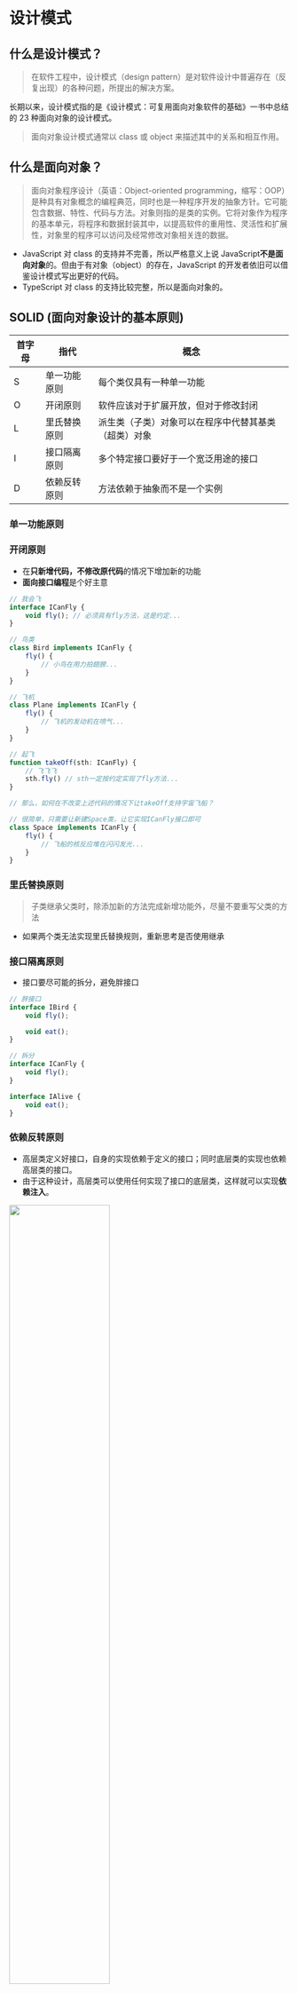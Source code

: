 # 设计模式

## 什么是设计模式？

> 在软件工程中，设计模式（design pattern）是对软件设计中普遍存在（反复出现）的各种问题，所提出的解决方案。

长期以来，设计模式指的是《设计模式：可复用面向对象软件的基础》一书中总结的 23 种面向对象的设计模式。

> 面向对象设计模式通常以 class 或 object 来描述其中的关系和相互作用。

## 什么是面向对象？

> 面向对象程序设计（英语：Object-oriented programming，缩写：OOP）是种具有对象概念的编程典范，同时也是一种程序开发的抽象方针。它可能包含数据、特性、代码与方法。对象则指的是类的实例。它将对象作为程序的基本单元，将程序和数据封装其中，以提高软件的重用性、灵活性和扩展性，对象里的程序可以访问及经常修改对象相关连的数据。

- JavaScript 对 class 的支持并不完善，所以严格意义上说 JavaScript**不是面向对象**的。但由于有对象（object）的存在，JavaScript 的开发者依旧可以借鉴设计模式写出更好的代码。
- TypeScript 对 class 的支持比较完整，所以是面向对象的。

## SOLID (面向对象设计的基本原则)

| 首字母 | 指代         | 概念                                                 |
| ------ | ------------ | ---------------------------------------------------- |
| S      | 单一功能原则 | 每个类仅具有一种单一功能                             |
| O      | 开闭原则     | 软件应该对于扩展开放，但对于修改封闭                 |
| L      | 里氏替换原则 | 派生类（子类）对象可以在程序中代替其基类（超类）对象 |
| I      | 接口隔离原则 | 多个特定接口要好于一个宽泛用途的接口                 |
| D      | 依赖反转原则 | 方法依赖于抽象而不是一个实例                         |

### 单一功能原则

### 开闭原则

- 在**只新增代码，不修改原代码**的情况下增加新的功能
- **面向接口编程**是个好主意

``` TypeScript
// 我会飞
interface ICanFly {
    void fly(); // 必须具有fly方法，这是约定...
}

// 鸟类
class Bird implements ICanFly {
    fly() {
        // 小鸟在用力拍翅膀...
    }
}

// 飞机
class Plane implements ICanFly {
    fly() {
        // 飞机的发动机在喷气...
    }
}

// 起飞
function takeOff(sth: ICanFly) {
    // 飞飞飞
    sth.fly() // sth一定按约定实现了fly方法...
}

// 那么，如何在不改变上述代码的情况下让takeOff支持宇宙飞船？

// 很简单，只需要让新建Space类，让它实现ICanFly接口即可
class Space implements ICanFly {
    fly() {
        // 飞船的核反应堆在闪闪发光...
    }
}
```

### 里氏替换原则

> 子类继承父类时，除添加新的方法完成新增功能外，尽量不要重写父类的方法

- 如果两个类无法实现里氏替换规则，重新思考是否使用继承

### 接口隔离原则

- 接口要尽可能的拆分，避免胖接口

```TypeScript
// 胖接口
interface IBird {
    void fly();

    void eat();
}

// 拆分
interface ICanFly {
    void fly();
}

interface IAlive {
    void eat();
}
```

### 依赖反转原则

- 高层类定义好接口，自身的实现依赖于定义的接口；同时底层类的实现也依赖高层类的接口。
- 由于这种设计，高层类可以使用任何实现了接口的底层类，这样就可以实现**依赖注入**。

<img src="../../images/designPatterns/Dependency_inversion.png" width="60%">

### 依赖注入 <a href="/detail/designPatterns%2Fioc" target="_blank" >示例代码</a>

> 依赖注入形式下，调用方不再直接使用**依赖**，取而代之是**注入** 。**注入**是指将**依赖**传递给调用方的过程。在**注入**之后，调用方才会调用该**依赖**。

- 依赖注入带来的额外好处是**将类实例化的过程解耦**
  
## 23 种设计模式

<img src="../../images/designPatterns/23.svg" width="60%">

## 创建型模式

> 创建型模式提供了创建对象的机制， 能够提升已有代码的灵活性和可复用性。

> 创建型设计模式主要解决“对象的创建”问题。

在创建复杂对象时，使用创建型模式可以避免创建对象和对象的消费过程耦合，同时提高代码复用率。

### Vue中的创建型模式

在使用templat方式声明组件时，通过标签引用子组件，相当于直接组合具体类，这种写法缺少动态能力，我们可以使用动态组件技术修改部分子组件的运行时实例，但却无法修改子组件的布局方式。所以要想更好的利用创建型模式，需要使用渲染函数render或者JSX语法。

``` javascript
render: function (createElement) {
  return createElement(MyComponent, {
    props: {
      someProp: 'foobar'
    }
  })
}
```

### 工厂方法 <a href="/detail/designPatterns%2Ffactory" target="_blank" >示例代码</a>

#### 定义和描述

> 工厂对象通常包含一个或多个方法，用来创建这个工厂所能创建的各种类型的对象。这些方法可能接收参数，用来指定对象创建的方式，最后返回创建的对象。

- 对象的使用者把对象的创建过程委托给**工厂**，在编程时只依赖工厂接口，至于最终如何实例化对象，取决于使用的具体工厂和构建时传参。

#### 真实世界类比

小明去商店买饮料，小明可以买到可乐，雪碧等等许多饮料。小明想：小卖部真方便呀，我不用跑到可乐工厂去买可乐，也不用跑到雪碧工厂买雪碧。这里的小卖部既可以**提供**可乐也可以**提供**雪碧，作为**消费者**的小明只需要**依赖**小卖部这个饮料**供应商**就好了。这个例子中，小卖部就是可乐工厂和雪碧工厂的抽象，饮料就是可乐和雪碧的抽象。

#### 类图

<img src="../../images/designPatterns/FactoryMethod.svg" width="60%">

#### 应用场景

- 当我们用不同的参数生成不同的对象，我们就是在使用**简单工厂**
- 考虑较复杂的一个场景，我们希望统一整个项目的对话框。对话框目前有两种：信息对话框和表单对话框。信息对话框只要展示提示信息，表单对话框展示表单组件。这时可以考虑工厂方法。

``` TypeScript
interface VueComponent {}

enum MessageDialogType {
  Warning,
  Error,
  Success,
}

interface IFormData {
  [prop: string]: string | number;
}

interface IDialogCreateOptions {
  title: string;
}

interface IFormDialogCreateOptions extends IDialogCreateOptions {
  formComponent: VueComponent;
  formData: IFormData;
}

interface IMessageDialogCreateOptions extends IDialogCreateOptions {
  message: string;
  type: MessageDialogType;
}

interface IDialogFactory {
  createDialog(options: IDialogCreateOptions);
}

class FormDialogFactory implements IDialogFactory {
  createElement: Function;
  constructor(createElement: Function) {
    this.createElement = createElement;
  }

  createDialog(options: IFormDialogCreateOptions) {
    return this.createElement("div", {
      props: {
        formData: options.formData,
      },
    });
  }
}

class MessageDialogFactory implements IDialogFactory {
  createElement: Function;
  constructor(createElement: Function) {
    this.createElement = createElement;
  }

  createDialog(options: IMessageDialogCreateOptions) {
    return this.createElement("div", {
      props: {
        message: options.message,
      },
    });
  }
}

// 父组件如何使用Dialog工厂
function render(createElement) {
  // 创建提示对话框
  const messageDialogFactory = new MessageDialogFactory(createElement);
  messageDialogFactory.createDialog({
    title: "温馨提示",
    type: MessageDialogType.Warning,
    message: "您没有权限！",
  });

  // 创建表单对话框
  const formComponent: VueComponent = {}; // 表单组件
  const formDialogFactory = new FormDialogFactory(createElement);
  formDialogFactory.createDialog({
    title: "编辑用户信息",
    formComponent,
    formData: {
      username: "",
      age: 18,
    },
  });
}
```

### 抽象工厂 <a href="/detail/designPatterns%2FabstractFactory" target="_blank" >示例代码</a>

#### 定义和描述

> “工厂”是创建产品（对象）的地方，其目的是将产品的创建与产品的使用分离。抽象工厂模式的目的，是将若干抽象产品的接口与不同主题产品的具体实现分离开。这样就能在增加新的具体工厂的时候，不用修改引用抽象工厂的客户端代码。

#### 真实世界类比

小明在考驾照时学会了方向盘，刹车，转向灯的使用方式。拿到驾照后小明要买车了，他去车厂试驾，发现所有品牌的车都有方向盘，刹车和转向灯，而且**功能**都是一样的，只是装饰**风格**不同。因为车管所**规定**，任何车厂生产的汽车都必须具有方向盘，刹车，转向灯。这里车管所就是**抽象工厂**，它规定了车具有哪些功能，各个汽车厂商就是**具体工厂**，负责实际的生产。所以对小明来说，任何车都是一样的开。

#### 类图

<img src="../../images/designPatterns/Abstract_factory.png" width="60%">

### 建造模式 <a href="/detail/designPatterns%2Fbuilder" target="_blank" >示例代码</a>

#### 定义和描述

> 建造模式可以将复杂对象的建造过程抽象出来（抽象类），使这个抽象过程的不同实现方法可以构造出不同表现（属性）的对象。

#### 真实世界类比

小明打算DIY一台电脑但是钱不够，于是他先买了主板，然后从**几套配置**中选了一套攒配件慢装。小明发现cpu，内存条，显卡可以用任何顺序安装，于是每个月买一个配件，买一个就装到主板上。几个月后攒齐配件，一次点亮。几年后电脑的配置慢慢提高了，小明想提升下散热能力，发现只要**加装**水冷系统就好。这个例子中电脑主板就是**建造者**，提供配件接入能力，小明作为**主管**拥有**多套建造方案**，也决定着每套方案中配件的**接入顺序**。

#### 类图

<img src="../../images/designPatterns/Builder.png" width="60%">

### 抽象工厂和建造模式的比较

- 两者的代码结构类似，Factory和Builder极为类似。
- 建造模式更加关心构建过程，多了Director角色，令其提供了多种构造方法。
- 具体到前端应用场景，如果需要创建多套不同风格的组件，使用抽象工厂，如果要创建一个极其复杂的业务组件，使用建造模式。

### 原型模式 <a href="/detail/designPatterns%2Fprototype" target="_blank" >示例代码</a>

> 特点在于通过“复制”一个已经存在的实例来返回新的实例,而不是新建实例。被复制的实例就是我们所称的“原型”，这个原型是可定制的。

- 原型模式已经深深根植于JavaScript语言之中，前端日常开发无时无刻不在使用原型模式，几乎所有对象都是从Object对象复制而来。

<img src="../../images/designPatterns/Prototype.svg" width="60%">

### 单例模式 <a href="/detail/designPatterns%2Fsingleton" target="_blank" >示例代码</a>

> 在应用这个模式时，单例对象的类必须保证只有一个实例存在。

#### 能否直接使用全局变量保存单例？

- 当然可以，不过全局变量存在很多问题，它很容易造成命名空间污染
- 使用闭包防止变量泄漏
- 使用命名空间防止冲突

#### 应用场景

- 全局性的dom只保留一个实例，比如全局dialog

``` javascript
var myApp = {} // 使用命名空间

myApp.createLoginLayer = (function () {
  var div;
  return function () {
    if (!div) {
      div = document.createElement("div");
      div.innerHTML = "我是登录浮窗";
      div.style.display = "none";
      document.body.appendChild(div);
    }
    return div;
  };
})();
```

- 如果某些接口只被调用一次（比如用户信息、菜单、配置项），可以结合Promise封装一些惰性且带缓存的接口
  
``` TypeScript
namespace DisposableApis {
  let permissions: [] | null = null;
  export async function getPermissions() {
    if (!permissions) {
      const res = await fetch('https://***.com/user', {
        credentials: "include",
      })
      permissions = await res.json();
      return permissions
    } else {
      return Promise.resolve(permissions);
    }
  };
}

function getUserInfo() {
  DisposableApis.getPermissions().then(
    userInfo => {
      console.log('userInfo', userInfo)
    }
  )
}

getUserInfo()

setTimeout(
  getUserInfo, 1000
)
setTimeout(
  getUserInfo, 2000
)
setTimeout(
  getUserInfo, 3000
)
```

## 结构型模式

> 结构型模式介绍如何将对象和类组装成较大的结构， 并同时保持结构的灵活和高效。

> 结构型模式主要总结了一些类或对象组合在一起的经典结构，这些经典的结构可以解决特定应用场景的问题。

### 适配器模式 <a href="/detail/designPatterns%2Fadapter" target="_blank" >示例代码</a>

> 有时候也称包装样式或者包装。将一个类的接口转接成用户所期待的。一个适配使得因接口不兼容而不能在一起工作的类能在一起工作，做法是将类自己的接口包裹在一个已存在的类中。

<img src="../../images/designPatterns/ObjectAdapter.png" width="60%">

- 开发过程中我们经常使用适配器模式，只不过没有把它分离成单独的adapter。

``` javascript
// 计算总年龄
function getTotalAge(persons) {
  let age = 0;
  persons.forEach((person) => {
    age += person.age;
  });
  return age;
}

const persons = [
  {
    name: "小明",
    age: 18,
  },
  {
    name: "小李",
    age: 19,
  },
];

// 旧调用方式
const age1 = getTotalAge(persons);
console.log("age1", age1);

// 能否兼容新的数据结构？
const buildings = [
  {
    name: "教学楼",
    year: "12",
  },
  {
    name: "食堂",
    year: "8",
  },
];

// 常规写法
const age2 = getTotalAge(
  buildings.map((item) => {
    return {
      age: Number(item.year),
    };
  })
);
console.log("age2", age2);

// 优化：分离出adapter
function adapter(building) {
  return {
    age: Number(building.year),
  };
}
const age3 = getTotalAge(buildings.map(adapter));
console.log("age3", age3);
```

### 桥接模式 <a href="/detail/designPatterns%2Fbridge" target="_blank" >示例代码</a>

> 桥接模式是软件设计模式中最复杂的模式之一，它把事物对象和其具体行为、具体特征分离开来，使它们可以各自独立的变化。
> 桥接模式就是为了避免直接继承带来的子类爆炸。

- 由于JavaScript中不存在类型，当然也不需要桥接模式。

<img src="../../images/designPatterns/Bridge.svg" width="60%">

### 组合模式 <a href="/detail/designPatterns%2Fcomposite" target="_blank" >示例代码</a>

> The intent of a composite is to "compose" objects into tree structures to represent part-whole hierarchies.
> 组合模式通过把对象“组装”在树状结构之中来表示部分-整体结构

- 让组合对象和单个对象看起来一样（使用同样的接口调用）

<img src="../../images/designPatterns/Composite.svg" width="60%">

#### 应用场景

存在部分-整体结构的地方都可能用到组合模式：

- 前端组件化就是应用了组合模式思想，父组件包含子组件，父组件渲染时会在内部渲染所有子组件。
- 表单校验功能，客户端只需执行表单的校验方法，该方法内部遍历校验所有表单项。
- 设计一个无层数限制，折叠展示的树状组件，父组件的toggle方法只需调用子组件的toggle，最终在叶子节点实现真正的toggle逻辑。

### 装饰模式 <a href="/detail/designPatterns%2Fdecorator" target="_blank" >示例代码</a>

> 装饰模式，一种动态地往一个类别中添加新的行为的设计模式

- JavaScript装饰器提案正处于草案阶段

<img src="../../images/designPatterns/Decorator.svg" width="60%">

### 外观模式 <a href="/detail/designPatterns%2Ffacade" target="_blank" >示例代码</a>

> 外观模为为子系统中的一组界面提供一个统一的高层界面，使得子系统更容易使用。

#### 真实世界类比

小明决定使用中通快递来邮寄一本书，整个邮寄过程需要快递公司各个子系统的协作才能完成，小明不可能和所有子系统交互，他只需要在官网下单就好了。中通官网就是整个快递公司的**外观**。

- 外观模式

<img src="../../images/designPatterns/Facade.svg" width="60%">

### 享元模式 <a href="/detail/designPatterns%2Fflyweight" target="_blank" >示例代码</a>

> 通常物件中的部分状态(state)能够共享。常见做法是把它们放在数据结构外部，当需要使用时再将它们传递给享元。

#### vuex是否应用了享元模式？

### 代理模式 <a href="/detail/designPatterns%2Fproxy" target="_blank" >示例代码</a>

> a proxy is a wrapper or agent object that is being called by the client to access the real serving object behind the scenes. Use of the proxy can simply be forwarding to the real object, or can provide additional logic.

<img src="../../images/designPatterns/Proxy.svg" width="60%">

## 行为型模式

> 行为模式负责对象间的高效沟通和职责委派。

> 行为型设计模式主要解决的就是“类或对象之间的交互”问题。

### 责任链模式 <a href="/detail/designPatterns%2FchainOfResponsibility" target="_blank" >示例代码</a>

> 责任链包含了一些命令对象和一系列的处理对象。每一个处理对象决定它能处理哪些命令对象，它也知道如何将它不能处理的命令对象传递给该链中的下一个处理对象。该模式还描述了往该处理链的末尾添加新的处理对象的方法。

<img src="../../images/designPatterns/Chain_of_Responsibility.jpg" width="60%">

### 命令模式 <a href="/detail/designPatterns%2Fcommand" target="_blank" >示例代码</a>

> the command pattern is a behavioral design pattern in which an object is used to encapsulate all information needed to perform an action or trigger an event at a later time.

### 解释器模式

> 指定如何对某种语言中的表达式求值

### 迭代器模式 <a href="/detail/designPatterns%2Fiterator" target="_blank" >示例代码</a>

> 可以让用户透过特定的接口轮流访问容器中的每一个元素而不用了解底层的实现

- javascript迭代器与生成器

### 中介者模式 <a href="/detail/designPatterns%2Fmediator" target="_blank" >示例代码</a>

> 中介者模式定义了一个中介者对象，该对象封装了系统中对象间的交互方式。 由于它可以在运行时改变程序的行为

### 备忘录模式 <a href="/detail/designPatterns%2Fmemento" target="_blank" >示例代码</a>

> The memento pattern is a software design pattern that provides the ability to restore an object to its previous state.

- 备忘录模式是一种用空间换时间的常用手段

### 观察者模式 <a href="/detail/designPatterns%2Fobserver" target="_blank" >示例代码</a>

> 在此种模式中，一个目标对象管理所有相依于它的观察者对象，并且在它本身的状态改变时主动发出通知。这通常透过呼叫各观察者所提供的方法来实现。

<img src="../../images/designPatterns/Observer.png" width="60%">

- 发布订阅模式通过新增事件中心，避免了目标和观察者互相耦合

### 状态机模式 <a href="/detail/designPatterns%2Fstate" target="_blank" >示例代码</a>

> The state pattern is a behavioral software design pattern that allows an object to alter its behavior when its internal state changes.

- 把状态封装在调用对象之中，通过修改对象状态改变方法的行为

### 策略模式 <a href="/detail/designPatterns%2Fstrategy" target="_blank" >示例代码</a>

> the strategy pattern (also known as the policy pattern) is a behavioral software design pattern that enables selecting an algorithm at runtime.

### 模板方法 <a href="/detail/designPatterns%2Ftemplate" target="_blank" >示例代码</a>

> 模板方法是一个定义在父类别的方法，在模板方法中会呼叫多个定义在父类别的其他方法，而这些方法有可能只是抽象方法并没有实作，模板方法仅决定这些抽象方法的执行顺序，这些抽象方法的实作由子类别负责，并且子类别不允许覆写模板方法。

### 访问者模式 <a href="/detail/designPatterns%2Fvisitor" target="_blank" >示例代码</a>

> 首先我们拥有一个由许多对象构成的对象结构，这些对象的类都拥有一个accept方法用来接受访问者对象；访问者是一个接口，它拥有一个visit方法，这个方法对访问到的对象结构中不同类型的元素作出不同的反应；在对象结构的一次访问过程中，我们遍历整个对象结构，对每一个元素都实施accept方法，在每一个元素的accept方法中回调访问者的visit方法，从而使访问者得以处理对象结构的每一个元素。

- 访问者不需要知道被访问者的结构，由被访问者决定遍历子组件的方式

## 动态语言的设计模式

> 23 种设计模式中的 16 种已经内置在语言之中，或者不复存在

- 动态语言无需想方设法绕开 class 的限制

## 参考资料

本文或多或少引用了以下资料的代码和描述，感兴趣的读者可自行阅读

1. [维基百科](https://zh.wikipedia.org/wiki/%E8%AE%BE%E8%AE%A1%E6%A8%A1%E5%BC%8F%EF%BC%9A%E5%8F%AF%E5%A4%8D%E7%94%A8%E9%9D%A2%E5%90%91%E5%AF%B9%E8%B1%A1%E8%BD%AF%E4%BB%B6%E7%9A%84%E5%9F%BA%E7%A1%80)：权威描述
2. [Typescript演练场](https://www.typescriptlang.org/zh/play)：在线的TypeScript编译执行环境
3. [桥接模式](https://www.liaoxuefeng.com/wiki/1252599548343744/1281319266943009)：廖雪峰老师关于桥接的描述
4. [深入理解设计模式](https://refactoringguru.cn/)：图文并茂
5. 极客时间《设计模式之美》：代码例子比较贴合实际应用场景，收费
